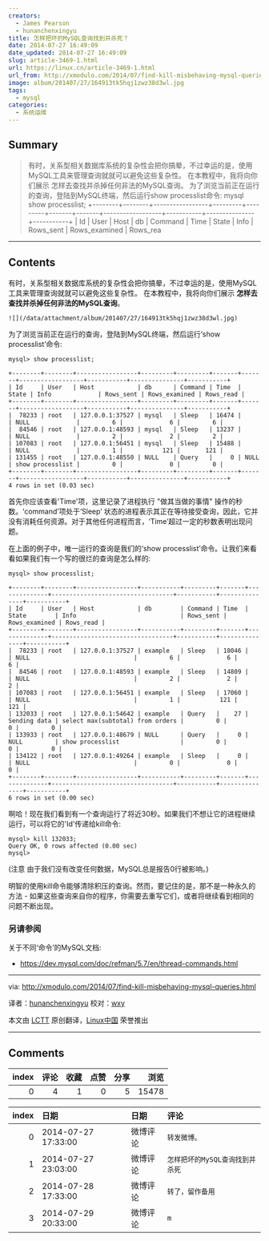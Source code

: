 ```yaml
---
creators:
  - James Pearson
  - hunanchenxingyu
title: 怎样把坏的MySQL查询找到并杀死？
date: 2014-07-27 16:49:09
date_updated: 2014-07-27 16:49:09
slug: article-3469-1.html
url: https://linux.cn/article-3469-1.html
url_from: http://xmodulo.com/2014/07/find-kill-misbehaving-mysql-queries.html
image: album/201407/27/164913tk5hqj1zwz38d3wl.jpg
tags:
  - mysql
categories:
  - 系统运维
---
```


## Summary

> 有时，关系型相关数据库系统的复杂性会把你搞晕，不过幸运的是，使用MySQL工具来管理查询就就可以避免这些复杂性。 在本教程中，我将向你们展示 怎样去查找并杀掉任何非法的MySQL查询。  为了浏览当前正在运行的查询，登陆到MySQL终端，然后运行show processlist命令: mysql show processlist; +--------+--------+-----------------+---------+---------+-------+-------+------------------+-----------+---------------+-----------+ | Id | User | Host | db | Command | Time | State | Info | Rows_sent | Rows_examined | Rows_rea

***

<!-- more -->

## Contents

有时，关系型相关数据库系统的复杂性会把你搞晕，不过幸运的是，使用MySQL工具来管理查询就就可以避免这些复杂性。 在本教程中，我将向你们展示 **怎样去查找并杀掉任何非法的MySQL查询**。

`![](/data/attachment/album/201407/27/164913tk5hqj1zwz38d3wl.jpg)`

为了浏览当前正在运行的查询，登陆到MySQL终端，然后运行‘show processlist’命令:

```shell
mysql> show processlist; 

+--------+--------+-----------------+---------+---------+-------+-------+------------------+-----------+---------------+-----------+
| Id     | User   | Host            | db      | Command | Time  | State | Info             | Rows_sent | Rows_examined | Rows_read |
+--------+--------+-----------------+---------+---------+-------+-------+------------------+-----------+---------------+-----------+
|  78233 | root   | 127.0.0.1:37527 | mysql   | Sleep   | 16474 |       | NULL             |         6 |             6 |         6 |
|  84546 | root   | 127.0.0.1:48593 | mysql   | Sleep   | 13237 |       | NULL             |         2 |             2 |         2 |
| 107083 | root   | 127.0.0.1:56451 | mysql   | Sleep   | 15488 |       | NULL             |         1 |           121 |       121 |
| 131455 | root   | 127.0.0.1:48550 | NULL    | Query   |     0 | NULL  | show processlist |         0 |             0 |         0 |
+--------+--------+-----------------+---------+---------+-------+-------+------------------+-----------+---------------+-----------+
4 rows in set (0.03 sec)
```

首先你应该查看'Time'项，这里记录了进程执行 "做其当做的事情" 操作的秒数。‘command’项处于‘Sleep’ 状态的进程表示其正在等待接受查询，因此，它并没有消耗任何资源。对于其他任何进程而言，‘Time’超过一定的秒数表明出现问题。

在上面的例子中，唯一运行的查询是我们的‘show processlist’命令。让我们来看看如果我们有一个写的很烂的查询是怎么样的:

```shell
mysql> show processlist; 

+--------+--------+-----------------+-----------+---------+-------+--------------+----------------------------------+-----------+---------------+-----------+
| Id     | User   | Host            | db        | Command | Time  | State        | Info                             | Rows_sent | Rows_examined | Rows_read |
+--------+--------+-----------------+-----------+---------+-------+--------------+----------------------------------+-----------+---------------+-----------+
|  78233 | root   | 127.0.0.1:37527 | example   | Sleep   | 18046 |              | NULL                             |         6 |             6 |         6 |
|  84546 | root   | 127.0.0.1:48593 | example   | Sleep   | 14809 |              | NULL                             |         2 |             2 |         2 |
| 107083 | root   | 127.0.0.1:56451 | example   | Sleep   | 17060 |              | NULL                             |         1 |           121 |       121 |
| 132033 | root   | 127.0.0.1:54642 | example   | Query   |    27 | Sending data | select max(subtotal) from orders |         0 |             0 |         0 |
| 133933 | root   | 127.0.0.1:48679 | NULL      | Query   |     0 | NULL         | show processlist                 |         0 |             0 |         0 |
| 134122 | root   | 127.0.0.1:49264 | example   | Sleep   |     0 |              | NULL                             |         0 |             0 |         0 |
+--------+--------+-----------------+-----------+---------+-------+--------------+----------------------------------+-----------+---------------+-----------+
6 rows in set (0.00 sec)
```

啊哈！现在我们看到有一个查询运行了将近30秒。如果我们不想让它的进程继续运行，可以将它的'Id'传递给kill命令:

```shell
mysql> kill 132033;
Query OK, 0 rows affected (0.00 sec)
mysql> 
```

(注意 由于我们没有改变任何数据，MySQL总是报告0行被影响。)

明智的使用kill命令能够清除积压的查询。然而，要记住的是，那不是一种永久的方法 - 如果这些查询来自你的程序，你需要去重写它们，或者将继续看到相同的问题不断出现。

### 另请参阅

关于不同‘命令’的MySQL文档:

* <https://dev.mysql.com/doc/refman/5.7/en/thread-commands.html>

---

via: <http://xmodulo.com/2014/07/find-kill-misbehaving-mysql-queries.html>

译者：[hunanchenxingyu](https://github.com/hunanchenxingyu) 校对：[wxy](https://github.com/wxy)

本文由 [LCTT](https://github.com/LCTT/TranslateProject) 原创翻译，[Linux中国](https://linux.cn/) 荣誉推出

***

## Comments


|   index |   评论 |   收藏 |   点赞 |   分享 |   浏览 |
|--------:|-------:|-------:|-------:|-------:|-------:|
|       0 |      4 |      1 |      0 |      5 |  15478 |

|   index | 日期                | 日期     | 评论                            |
|--------:|:--------------------|:---------|:--------------------------------|
|       0 | 2014-07-27 17:33:00 | 微博评论 | `转发微博。`                    |
|       1 | 2014-07-27 23:03:00 | 微博评论 | `怎样把坏的MySQL查询找到并杀死` |
|       2 | 2014-07-28 17:33:00 | 微博评论 | `转了，留作备用`                |
|       3 | 2014-07-29 20:33:00 | 微博评论 | `m`                             |
